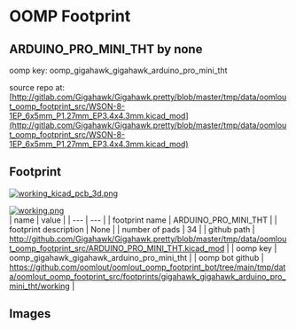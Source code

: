# OOMP Footprint  
## ARDUINO_PRO_MINI_THT  by none  
  
oomp key: oomp_gigahawk_gigahawk_arduino_pro_mini_tht  
  
source repo at: [http://gitlab.com/Gigahawk/Gigahawk.pretty/blob/master/tmp/data/oomlout_oomp_footprint_src/WSON-8-1EP_6x5mm_P1.27mm_EP3.4x4.3mm.kicad_mod](http://gitlab.com/Gigahawk/Gigahawk.pretty/blob/master/tmp/data/oomlout_oomp_footprint_src/WSON-8-1EP_6x5mm_P1.27mm_EP3.4x4.3mm.kicad_mod)  
## Footprint  
  
[![working_kicad_pcb_3d.png](working_kicad_pcb_3d_600.png)](working_kicad_pcb_3d.png)  
  
[![working.png](working_600.png)](working.png)  
| name | value | 
| --- | --- | 
| footprint name | ARDUINO_PRO_MINI_THT | 
| footprint description | None | 
| number of pads | 34 | 
| github path | http://github.com/Gigahawk/Gigahawk.pretty/blob/master/tmp/data/oomlout_oomp_footprint_src/ARDUINO_PRO_MINI_THT.kicad_mod | 
| oomp key | oomp_gigahawk_gigahawk_arduino_pro_mini_tht | 
| oomp bot github | https://github.com/oomlout/oomlout_oomp_footprint_bot/tree/main/tmp/data/oomlout_oomp_footprint_src/footprints/gigahawk_gigahawk_arduino_pro_mini_tht/working | 
## Images  
